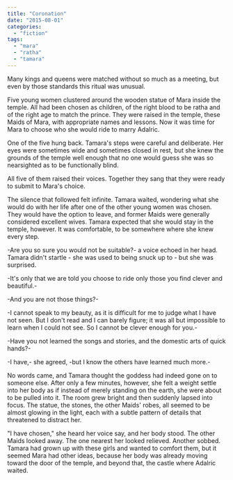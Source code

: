 ```yaml
---
title: "Coronation"
date: "2015-08-01"
categories: 
  - "fiction"
tags: 
  - "mara"
  - "ratha"
  - "tamara"
---
```


Many kings and queens were matched without so much as a meeting, but even by those standards this ritual was unusual.

Five young women clustered around the wooden statue of Mara inside the temple. All had been chosen as children, of the right blood to be ratha and of the right age to match the prince. They were raised in the temple, these Maids of Mara, with appropriate names and lessons. Now it was time for Mara to choose who she would ride to marry Adalric.

One of the five hung back. Tamara's steps were careful and deliberate. Her eyes were sometimes wide and sometimes closed in rest, but she knew the grounds of the temple well enough that no one would guess she was so nearsighted as to be functionally blind.

All five of them raised their voices. Together they sang that they were ready to submit to Mara's choice.

The silence that followed felt infinite. Tamara waited, wondering what she would do with her life after one of the other young women was chosen. They would have the option to leave, and former Maids were generally considered excellent wives. Tamara expected that she would stay in the temple, however. It was comfortable, to be somewhere where she knew every step.

\-Are you so sure you would not be suitable?- a voice echoed in her head. Tamara didn't startle - she was used to being snuck up to - but she was surprised.

\-It's only that we are told you choose to ride only those you find clever and beautiful.-

\-And you are not those things?-

\-I cannot speak to my beauty, as it is difficult for me to judge what I have not seen. But I don't read and I can barely figure; it was all but impossible to learn when I could not see. So I cannot be clever enough for you.-

\-Have you not learned the songs and stories, and the domestic arts of quick hands?-

\-I have,- she agreed, -but I know the others have learned much more.-

No words came, and Tamara thought the goddess had indeed gone on to someone else. After only a few minutes, however, she felt a weight settle into her body as if instead of merely standing on the earth, she were about to be pulled into it. The room grew bright and then suddenly lapsed into focus. The statue, the stones, the other Maids' robes, all seemed to be almost glowing in the light, each with a subtle pattern of details that threatened to distract her.

"I have chosen," she heard her voice say, and her body stood. The other Maids looked away. The one nearest her looked relieved. Another sobbed. Tamara had grown up with these girls and wanted to comfort them, but it seemed Mara had other ideas, because her body was already moving toward the door of the temple, and beyond that, the castle where Adalric waited.
